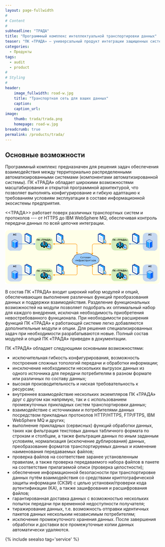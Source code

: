 ```yaml
---
layout: page-fullwidth
#
# Content
#
subheadline: "ТРАДА"
title: "Программный комплекс интеллектуальной транспортировки данных"
teaser: "ПК «ТРАДА» – универсальный продукт интеграции защищенных систем, обеспечивающий высокопроизводительную и безопасную передачу данных между автоматизированными системами предприятия с выполнением преобразования форматов и прикладной обработки передаваемой информации."
categories: 
  - Продукты
tags:
  - audit
  - product
#
# Styling
#
header:
    image_fullwidth: road-w.jpg
    title: "Транспортная сеть для ваших данных"
    caption: 
    caption_url:
image:
    thumb: trada/trada.png
    homepage: road-w.jpg
breadcrumb: true
permalink: /products/trada/
---
```


## Основные возможности

Программный комплекс предназначен для решения задач обеспечения взаимодействия между территориально распределенными автоматизированными системами (компонентами автоматизированной системы). ПК «ТРАДА» обладает широкими возможностями масштабирования и открытой программной архитектурой, что позволяет выполнять конфигурирование и гибкую адаптацию к требованиям условиям эксплуатации в составе информационной экосистемы предприятия.

<<ТРАДА>> работает поверх различных транспортных систем и протоколов --- от HTTPS до IBM WebSphere MQ, обеспечивая контроль передачи данных по всей цепочке интеграции.

![1]

В состав ПК «ТРАДА» входит широкий набор модулей и опций, обеспечивающих выполнение различных функций преобразования данных и поддержки взаимодействия. Разделение функциональных возможностей на модули позволяет подобрать их оптимальный набор для каждого внедрения, исключая необходимость приобретения невостребованного функционала. При необходимости расширения функций ПК «ТРАДА» к работающей системе легко добавляются дополнительные модули и опции. Для решения специализированных задач при необходимости разрабатываются новые. Полный состав модулей и опций ПК «ТРАДА» приведен в документации.

ПК «ТРАДА» обладает следующими основными возможностями:

- исключительная гибкость конфигурирования, возможность построения сложных топологий передачи и обработки информации;
- инсключение необходимости нескольких выгрузок данных из одного источника для передачи потребителям в разном формате или различных по составу данных;
- высокая производительность и ниская требовательность к ресурсам;
- внутреннее взаимодействие нескольких экземпляров ПК «ТРАДА» друг с другом как напрямую, так и с использованием промежуточных прикладных систем транспортировки данных;
- взаимодействие с источниками и потребителями данных посредством прикладных протоколов HTTP/HTTPS, FTP/FTPS, IBM WebSphere MQ и других;
- выполнение прикладных (сервисных) функций обработки данных, таких как фильтрация текстовых данных табличного формата по строкам и столбцам, а также фильтрация данных по иным заданным условиям, нормализация (исключение дублирования) данных, преобразование форматов транспортируемых данных и изменение наименования передаваемых файлов;
- проверка файлов на соответствие заранее установленным правилам, а также проверка передаваемого набора файлов в пакете на соответствие прилагаемой описи (проверка целостности);
- обеспечение информационной безопасности  при транспортировке данных путём взаимодействия со средствами криптографической защиты информации (СКЗИ) с целью установки/проверки кода аутентификации (КА), а также зашифрования и расшифрования файлов;
- гарантированная доставка данных с возможностью нескольких попыток передачи при временной недоступности получателя;
- тиражирование данных, т.е. возможность отправки идентичных пакетов данных нескольким независимым потребителям;
- исключение промежуточного хранения данных. После завершения обработки и
 доставки все промежуточные копии данных автоматически удаляются.
 
<!-- 
## Документация ПК «ТРАДА»

- «Описание программы»;
- «Руководство администратора»;
- «Руководство оператора».
-->

{% include seealso tag='service' %}
  
 [1]: /images/trada/trada.png
 [2]: #
 [3]: #
 [4]: #
 [5]: #
 [6]: #
 [7]: #
 [8]: #
 [9]: #
 [10]: #
